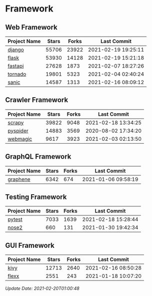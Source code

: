 # Framework

## Web Framework
| Project Name | Stars | Forks | Last Commit |
| ------------ | ----- | ----- | ----------- |
| [django](https://github.com/django/django) | 55706 | 23922 | 2021-02-19 19:25:11 |
| [flask](https://github.com/pallets/flask) | 53930 | 14128 | 2021-02-19 15:21:18 |
| [fastapi](https://github.com/tiangolo/fastapi) | 27628 | 1873 | 2021-02-07 18:27:26 |
| [tornado](https://github.com/tornadoweb/tornado) | 19801 | 5323 | 2021-02-04 02:40:24 |
| [sanic](https://github.com/sanic-org/sanic) | 14587 | 1313 | 2021-02-16 08:09:12 |

## Crawler Framework
| Project Name | Stars | Forks | Last Commit |
| ------------ | ----- | ----- | ----------- |
| [scrapy](https://github.com/scrapy/scrapy) | 39822 | 9048 | 2021-02-18 13:34:25 |
| [pyspider](https://github.com/binux/pyspider) | 14883 | 3569 | 2020-08-02 17:34:20 |
| [webmagic](https://github.com/code4craft/webmagic) | 9617 | 3923 | 2021-02-03 02:13:50 |

## GraphQL Framework
| Project Name | Stars | Forks | Last Commit |
| ------------ | ----- | ----- | ----------- |
| [graphene](https://github.com/graphql-python/graphene) | 6342 | 674 | 2021-01-06 09:58:19 |

## Testing Framework
| Project Name | Stars | Forks | Last Commit |
| ------------ | ----- | ----- | ----------- |
| [pytest](https://github.com/pytest-dev/pytest) | 7033 | 1639 | 2021-02-18 15:28:44 |
| [nose2](https://github.com/nose-devs/nose2) | 660 | 131 | 2021-01-30 19:42:34 |

## GUI Framework
| Project Name | Stars | Forks | Last Commit |
| ------------ | ----- | ----- | ----------- |
| [kivy](https://github.com/kivy/kivy) | 12713 | 2640 | 2021-02-16 08:50:28 |
| [flexx](https://github.com/flexxui/flexx) | 2551 | 243 | 2021-01-18 10:07:20 |

*Update Date: 2021-02-20T01:00:48*